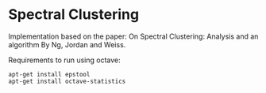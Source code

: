 # Spectral Clustering

Implementation based on the paper: On Spectral Clustering: Analysis and an algorithm By Ng, Jordan and Weiss.


Requirements to run using octave:

    apt-get install epstool
    apt-get install octave-statistics

